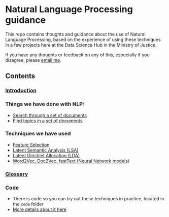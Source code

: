 # Natural Language Processing guidance
This repo contains thoughts and guidance about the use of Natural Language Processing, based on the experience of using these techniques in a few projects here at the Data Science Hub in the Ministry of Justice.

If you have any thoughts or feedback on any of this, especially if you disagree, please [email me](mailto:samuel.tazzyman@justice.gov.uk).

## Contents

### [Introduction](Intro.md)

### Things we have done with NLP:
* [Search through a set of documents](Search.md)
* [Find topics in a set of documents](Topics.md)

### Techniques we have used

* [Feature Selection](FeatureSelection.md)
* [Latent Semantic Analysis (LSA)](LSA.md)
* [Latent Dirichlet Allocation (LDA)](LDA.md)
* [Word2Vec, Doc2Vec, fastText (Neural Network models)](NNmodels.md)

### [Glossary](Glossary.md)

### Code
* There is code so you can try out these techniques in practice, located in the `code` folder
* [More details about it here](code/Code.md)


